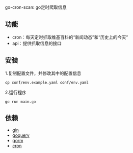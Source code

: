 go-cron-scan: go定时爬取信息

## 功能
- cron：每天定时抓取维基百科的“新闻动态”和“历史上的今天”
- api：提供抓取信息的接口

## 安装

1.复制配置文件，并修改其中的配置信息
```
cp conf/env.example.yaml conf/env.yaml
```
2.运行程序
```
go run main.go
```

## 依赖

- [gin](https://github.com/gin-gonic/gin)
- [goquery](https://github.com/PuerkitoBio/goquery)
- [gorm](https://github.com/jinzhu/gorm)
- [cron](https://github.com/robfig/cron)
